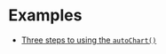 # Examples

- [Three steps to using the `autoChart()`](https://observablehq.com/@jiazhewang/autochart-automatic-chart-dev-library-by-antv)
